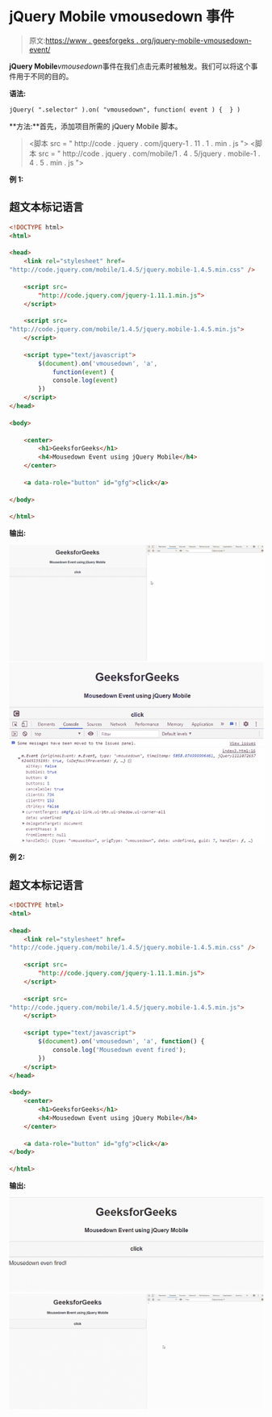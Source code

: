 # jQuery Mobile vmousedown 事件

> 原文:[https://www . geesforgeks . org/jquery-mobile-vmousedown-event/](https://www.geeksforgeeks.org/jquery-mobile-vmousedown-event/)

**jQuery Mobile***vmousedown*事件在我们点击元素时被触发。我们可以将这个事件用于不同的目的。

**语法:**

```html
jQuery( ".selector" ).on( "vmousedown", function( event ) {  } )
```

**方法:**首先，添加项目所需的 jQuery Mobile 脚本。

> <link rel="”stylesheet”" href="”http://code.jquery.com/mobile/1.4.5/jquery.mobile-1.4.5.min.css”">
> <脚本 src = " http://code . jquery . com/jquery-1 . 11 . 1 . min . js "></脚本>
> <脚本 src = " http://code . jquery . com/mobile/1 . 4 . 5/jquery . mobile-1 . 4 . 5 . min . js "></脚本>

**例 1:**

## 超文本标记语言

```html
<!DOCTYPE html>
<html>

<head>
    <link rel="stylesheet" href=
"http://code.jquery.com/mobile/1.4.5/jquery.mobile-1.4.5.min.css" />

    <script src=
        "http://code.jquery.com/jquery-1.11.1.min.js">
    </script>

    <script src=
"http://code.jquery.com/mobile/1.4.5/jquery.mobile-1.4.5.min.js">
    </script>

    <script type="text/javascript">
        $(document).on('vmousedown', 'a', 
            function(event) {
            console.log(event)
        })
    </script>
</head>

<body>

    <center>
        <h1>GeeksforGeeks</h1>
        <h4>Mousedown Event using jQuery Mobile</h4>
    </center>

    <a data-role="button" id="gfg">click</a>

</body>

</html>
```

**输出:**

![](img/5c05996e51628683a17b9dbbff40efbe.png) ![](img/04704edd9ea9213c2e6c5573f769fd0f.png)

**例 2:**

## 超文本标记语言

```html
<!DOCTYPE html>
<html>

<head>
    <link rel="stylesheet" href=
"http://code.jquery.com/mobile/1.4.5/jquery.mobile-1.4.5.min.css" />

    <script src=
        "http://code.jquery.com/jquery-1.11.1.min.js">
    </script>

    <script src=
"http://code.jquery.com/mobile/1.4.5/jquery.mobile-1.4.5.min.js">
    </script>

    <script type="text/javascript">
        $(document).on('vmousedown', 'a', function() {
            console.log('Mousedown event fired');
        })
    </script>
</head>

<body>
    <center>
        <h1>GeeksforGeeks</h1>
        <h4>Mousedown Event using jQuery Mobile</h4>
    </center>

    <a data-role="button" id="gfg">click</a>
</body>

</html>
```

**输出:**

![](img/974cfd2a399ba7bb3bb6f16270b4483c.png) ![](img/824f5e1b6fdd54b16e46c8379df7d3ee.png)